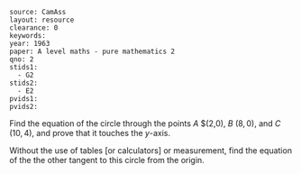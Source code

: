 ````
source: CamAss
layout: resource
clearance: 0
keywords: 
year: 1963
paper: A level maths - pure mathematics 2
qno: 2
stids1:
  - G2
stids2:
  - E2
pvids1:
pvids2:

````

Find the equation of the circle through the points $A$  $(2,0), $B$  $(8,0)$, and $C$  $(10,4)$, and prove that it touches the $y$-axis. 

Without the use of tables [or calculators] or measurement, find the equation of the the other tangent to this circle from the origin.
